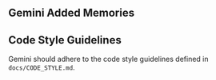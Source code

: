 ## Gemini Added Memories

## Code Style Guidelines

Gemini should adhere to the code style guidelines defined in `docs/CODE_STYLE.md`.

